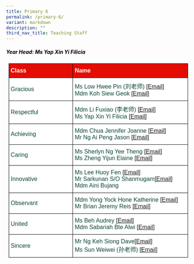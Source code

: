 ```yaml
---
title: Primary 6
permalink: /primary-6/
variant: markdown
description: ""
third_nav_title: Teaching Staff
---
```

<h5 style="color:#000000">Year Head: Ms Yap Xin Yi Filicia </h5>
<style type="text/css">
.tg  {border-collapse:collapse;border-spacing:0;margin:0px auto;}
.tg td{border-color:black;border-style:solid;border-width:1px;font-family:Arial, sans-serif;font-size:16px;
  overflow:hidden;padding:10px 5px;word-break:normal;}
.tg th{border-color:black;border-style:solid;border-width:1px;font-family:Arial, sans-serif;font-size:16px;
  font-weight:normal;overflow:hidden;padding:10px 5px;word-break:normal;}
.tg .tg-yhj3{background-color:#FFF;color:#0C463A;text-align:left;vertical-align:middle}
.tg .tg-feqv{background-color:#E40D03;color:#666;font-weight:bold;text-align:left;vertical-align:middle}
.tg .tg-o5fr{background-color:#FFF;color:#FD6500;text-align:left;vertical-align:middle}
</style>

<table class="tg" style="undefined;table-layout: fixed; width: 491px">
<colgroup>
<col style="width: 200px">
<col style="width: 360px">
</colgroup>
<tbody>
<tr>
<td class="tg-feqv"><span style="color:#FFFFFF;background-color:#E40D03">Class</span></td>
<td class="tg-feqv"><span style="color:#FFFFFF;background-color:#E40D03">Name</span></td>
</tr>
<tr>
<td class="tg-yhj3">Gracious</td>
<td class="tg-yhj3">Ms Low Hwee Pin (刘老师)
<a target="_blank" rel="noopener noreferrer nofollow" href="mailto:low_hwee_pin@schools.gov.sg">[Email]</a><br>Mdm Koh Siew Geok	<a target="_blank" rel="noopener noreferrer nofollow" href="mailto:koh_siew_geok@schools.gov.sg">[Email]</a></td>
</tr>
<tr> 
<td class="tg-yhj3">Respectful</td>
<td class="tg-yhj3">Mdm Li Fuxiao (李老师) <a target="_blank" rel="noopener noreferrer nofollow" href="mailto:li_fuxiao@schools.gov.sg">[Email]</a><br>Ms Yap Xin Yi Filicia <a target="_blank" rel="noopener noreferrer nofollow" href="mailto:yap_xin_yi_filicia@schools.gov.sg">[Email]</a></td></tr>
<tr>
<td class="tg-yhj3">Achieving</td>
<td class="tg-yhj3">Mdm Chua Jennifer Joanne <a target="_blank" rel="noopener noreferrer nofollow" href="mailto:chua_jennifer_joanne@schools.gov.sg">[Email]</a><br>Mr Ng Ai Peng Jason <a target="_blank" rel="noopener noreferrer nofollow" href="mailto:ng_ai_peng_jason@schools.gov.sg">[Email]</a></td>
</tr>	
<tr><td class="tg-yhj3">Caring</td>
<td class="tg-yhj3">Ms Sherlyn Ng Yee Theng <a target="_blank" rel="noopener noreferrer nofollow" href="mailto:ng_yee_theng_sherlyn@schools.gov.sg">[Email]</a><br>Ms Zheng Yijun Elaine <a target="_blank" rel="noopener noreferrer nofollow" href="mailto:zheng_yijun_elaine@schools.gov.sg">[Email]</a></td>
</tr>
<tr>
<td class="tg-yhj3">Innovative</td>
<td class="tg-yhj3">Ms Lee Huoy Fen <a target="_blank" rel="noopener noreferrer nofollow" href="mailto:lee_huoy_fen@schools.gov.sg">[Email]</a><br>Mr Sarkunan S/O Shanmugam<a target="_blank" rel="noopener noreferrer nofollow" href="mailto:sarkunan_shanmugam@schools.gov.sg">[Email]</a><br>Mdm Aini Bujang</td>
</tr>
<tr>
<td class="tg-yhj3">Observant</td>
<td class="tg-yhj3">Mdm Yong Yock Hone Katherine <a target="_blank" rel="noopener noreferrer nofollow" href="mailto:yong_yock_hone_katherine@schools.gov.sg">[Email]</a><br>Mr Brian Jeremy Reis	 <a target="_blank" rel="noopener noreferrer nofollow" href="mailto:brian_jeremy_reis@schools.gov.sg">[Email]</a></td>
</tr>
<tr>
<td class="tg-yhj3">United</td>
<td class="tg-yhj3">Ms Beh Audrey <a target="_blank" rel="noopener noreferrer nofollow" href="mailto:beh_audrey@schools.gov.sg">[Email]</a><br>Mdm Sabariah Bte Alwi	<a target="_blank" rel="noopener noreferrer nofollow" href="mailto:sabariah_alwi@schools.gov.sg">[Email]</a></td>
</tr>
<tr>
<td class="tg-yhj3">Sincere</td>
<td class="tg-yhj3">Mr Ng Keh Siong Dave<a target="_blank" rel="noopener noreferrer nofollow" href="mailto:ng_keh_siong@schools.gov.sg">[Email]</a><br>Ms Sun Weiwei (孙老师) <a target="_blank" rel="noopener noreferrer nofollow" href="mailto:sun_weiwei@schools.gov.sg">[Email]</a></td>
</tr>
</tbody>
</table>